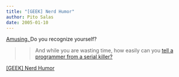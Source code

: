 ```yaml
---
title: "[GEEK] Nerd Humor"
author: Pito Salas
date: 2005-01-10
---
```


[Amusing.
](<http://www.ariel.com.au/jokes/The_Evolution_of_a_Programmer.html>) Do you
recognize yourself?

>>

>> And while you are wasting time, how easily can you [tell a programmer from
a serial killer?](<http://www.malevole.com/mv/misc/killerquiz/>)


[[GEEK] Nerd Humor](None)
